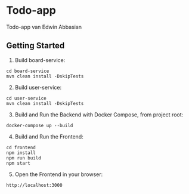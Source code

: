 # Todo-app
Todo-app van Edwin Abbasian
## Getting Started
1. Build board-service:
```
cd board-service
mvn clean install -DskipTests
```

2. Build user-service:
```
cd user-service
mvn clean install -DskipTests
```

3. Build and Run the Backend with Docker Compose, from project root:
```
docker-compose up --build
```

4. Build and Run the Frontend:
```
cd frontend
npm install
npm run build
npm start
```

5. Open the Frontend in your browser:
```
http://localhost:3000
```
